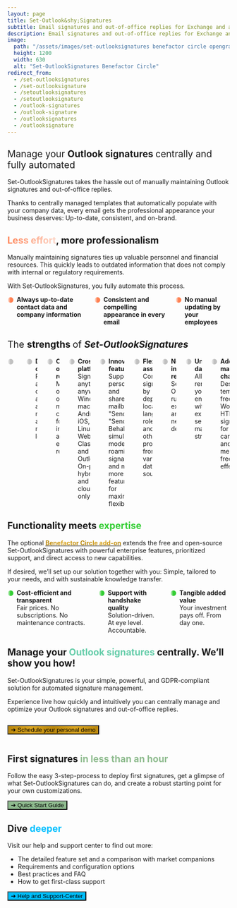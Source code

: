 ```yaml
---
layout: page
title: Set-Outlook&shy;Signatures
subtitle: Email signatures and out-of-office replies for Exchange and all of Outlook.<br>Full-featured, cost-effective, unsurpassed data privacy.
description: Email signatures and out-of-office replies for Exchange and all of Outlook. Full-featured, cost-effective, unsurpassed data privacy.
image:
  path: "/assets/images/set-outlooksignatures benefactor circle opengraph1200x630.png"
  height: 1200
  width: 630
  alt: "Set-OutlookSignatures Benefactor Circle"
redirect_from:
  - /set-outlooksignatures
  - /set-outlooksignature
  - /setoutlooksignatures
  - /setoutlooksignature
  - /outlook-signatures
  - /outlook-signature
  - /outlooksignatures
  - /outlooksignature
---
```



<h2>
  <span style="font-weight: normal;">Manage your </span>
  <span style="font-weight: bold;">Outlook signatures</span>
  <span style="font-weight: normal;"> centrally and fully automated</span>
</h2>
<p>Set-OutlookSignatures takes the hassle out of manually maintaining Outlook signatures and out-of-office replies.</p>
<p>Thanks to centrally managed templates that automatically populate with your company data, every email gets the professional appearance your business deserves: Up-to-date, consistent, and on-brand.</p>


<h2><span style="font-weight: bold; background-image: linear-gradient(to right, #FF7F50 0%, #FF7F5050 100%); background-clip: text; color: transparent;">Less effort</span>, more professionalism</h2>
<p>Manually maintaining signatures ties up valuable personnel and financial resources. This quickly leads to outdated information that does not comply with internal or regulatory requirements.</p>

<p>With Set-OutlookSignatures, you fully automate this process.</p>

<div class="columns is-multiline">
  <div class="column is-one-third-desktop is-half-tablet is-full-mobile">
    <div class="cell" style="display: flex; align-items: flex-start; gap: 0.5em;">
      <span style="font-weight: bold; background-image: linear-gradient(to right, #FF7F5000, coral, coral); background-clip: text; color: transparent;">⚫</span>
      <div style="hyphens: manual;">
        <b>Always up-to-date contact data and company information</b>
      </div>
    </div>
  </div>

  <div class="column is-one-third-desktop is-half-tablet is-full-mobile">
    <div class="cell" style="display: flex; align-items: flex-start; gap: 0.5em;">
      <span style="font-weight: bold; background-image: linear-gradient(to right, #FF7F5000, coral, coral); background-clip: text; color: transparent;">⚫</span>
      <div style="hyphens: manual;">
        <b>Consistent and compelling appearance in every email</b>
      </div>
    </div>
  </div>

  <div class="column is-one-third-desktop is-half-tablet is-full-mobile">
    <div class="cell" style="display: flex; align-items: flex-start; gap: 0.5em;">
      <span style="font-weight: bold; background-image: linear-gradient(to right, #FF7F5000, coral, coral); background-clip: text; color: transparent;">⚫</span>
      <div style="hyphens: manual;">
        <b>No manual updating by your employees</b>
      </div>
    </div>
  </div>
</div>


<h2>
  <span style="font-weight: normal;">The </span>
  <span style="font-weight: bold;">strengths</span>
  <span style="font-weight: normal;"> of </span>
  <span style="font-weight: bold; font-style: italic;">Set-OutlookSignatures</span>
</h2>
<div class="columns is-multiline">
  <div class="column is-one-third-desktop is-half-tablet is-full-mobile">
    <div class="cell" style="display: flex; align-items: flex-start; gap: 0.5em;">
      <span style="font-weight: bold; background-image: linear-gradient(to right, #A9A9A900, silver, silver); background-clip: text; color: transparent;">⚫</span>
      <div style="hyphens: manual;">
        <b>Simply for everyone</b><br>
        Intuitive for IT and marketing, invisible to your employees.
      </div>
    </div>
  </div>

  <div class="column is-one-third-desktop is-half-tablet is-full-mobile">
    <div class="cell" style="display: flex; align-items: flex-start; gap: 0.5em;">
      <span style="font-weight: bold; background-image: linear-gradient(to right, #A9A9A900, silver, silver); background-clip: text; color: transparent;">⚫</span>
      <div style="hyphens: manual;">
        <b>Dynamic content</b><br>
        Predefined and custom attributes at user, mailbox, and manager level.
      </div>
    </div>
  </div>

  <div class="column is-one-third-desktop is-half-tablet is-full-mobile">
    <div class="cell" style="display: flex; align-items: flex-start; gap: 0.5em;">
      <span style="font-weight: bold; background-image: linear-gradient(to right, #A9A9A900, silver, silver); background-clip: text; color: transparent;">⚫</span>
      <div style="hyphens: manual;">
        <b>Out-of-office replies</b><br>
        Manage out-of-office messages centrally, for internal and external recipients.
      </div>
    </div>
  </div>

  <div class="column is-one-third-desktop is-half-tablet is-full-mobile">
    <div class="cell" style="display: flex; align-items: flex-start; gap: 0.5em;">
      <span style="font-weight: bold; background-image: linear-gradient(to right, #A9A9A900, silver, silver); background-clip: text; color: transparent;">⚫</span>
      <div style="hyphens: manual;">
        <b>Cross-platform</b><br>
        Signatures anytime, anywhere: Windows, macOS, Android, iOS, Linux, Web. Classic and New Outlook. On-prem, hybrid and cloud-only.
      </div>
    </div>
  </div>

  <div class="column is-one-third-desktop is-half-tablet is-full-mobile">
    <div class="cell" style="display: flex; align-items: flex-start; gap: 0.5em;">
      <span style="font-weight: bold; background-image: linear-gradient(to right, #A9A9A900, silver, silver); background-clip: text; color: transparent;">⚫</span>
      <div style="hyphens: manual;">
        <b>Innovative features</b><br>
        Supports personal and shared mailboxes, "Send As", "Send on Behalf", simulation mode, roaming signatures, and many more features for maximum flexibility.
      </div>
    </div>
  </div>

  <div class="column is-one-third-desktop is-half-tablet is-full-mobile">
    <div class="cell" style="display: flex; align-items: flex-start; gap: 0.5em;">
      <span style="font-weight: bold; background-image: linear-gradient(to right, #A9A9A900, silver, silver); background-clip: text; color: transparent;">⚫</span>
      <div style="hyphens: manual;">
        <b>Flexible assignment</b><br>
        Control signatures by department, location, language, role, time, and many other properties from various data sources.
      </div>
    </div>
  </div>

  <div class="column is-one-third-desktop is-half-tablet is-full-mobile">
    <div class="cell" style="display: flex; align-items: flex-start; gap: 0.5em;">
      <span style="font-weight: bold; background-image: linear-gradient(to right, #A9A9A900, silver, silver); background-clip: text; color: transparent;">⚫</span>
      <div style="hyphens: manual;">
        <b>No new infrastructure required</b><br>
        Set-OutlookSignatures runs on your existing systems and creates no new dependencies.
      </div>
    </div>
  </div>

  <div class="column is-one-third-desktop is-half-tablet is-full-mobile">
    <div class="cell" style="display: flex; align-items: flex-start; gap: 0.5em;">
      <span style="font-weight: bold; background-image: linear-gradient(to right, #A9A9A900, silver, silver); background-clip: text; color: transparent;">⚫</span>
      <div style="hyphens: manual;">
        <b>Unsurpassed data privacy</b><br>
        All data remains in your trusted environment, within your existing security and management structures.
      </div>
    </div>
  </div>

  <div class="column is-one-third-desktop is-half-tablet is-full-mobile">
    <div class="cell" style="display: flex; align-items: flex-start; gap: 0.5em;">
      <span style="font-weight: bold; background-image: linear-gradient(to right, #A9A9A900, silver, silver); background-clip: text; color: transparent;">⚫</span>
      <div style="hyphens: manual;">
        <b>Additional marketing channel</b><br>
        Design templates freely in Word or HTML. Use signatures for campaigns and brand messaging, free and effectively.
      </div>
    </div>
  </div>
</div>


<h2>Functionality meets <span style="color: limegreen">expertise</span></h2>

<p>The optional <a href="/benefactorcircle"><span style="font-weight: bold; background-image: linear-gradient(to right, darkgoldenrod, goldenrod, darkgoldenrod, goldenrod, darkgoldenrod); background-clip: text; color: transparent;">Benefactor Circle add-on</span></a> extends the free and open-source Set-OutlookSignatures with powerful enterprise features, prioritized support, and direct access to new capabilities.<p>

<p>If desired, we’ll set up our solution together with you: Simple, tailored to your needs, and with sustainable knowledge transfer.<p>

<div class="columns is-multiline">
  <div class="column is-one-third-desktop is-half-tablet is-full-mobile">
    <div class="cell" style="display: flex; align-items: flex-start; gap: 0.5em;">
      <span style="font-weight: bold; background-image: linear-gradient(to right, #32CD3200, limegreen, limegreen); background-clip: text; color: transparent;">⚫</span>
      <div style="hyphens: manual;">
        <b>Cost-efficient and transparent</b><br>
        Fair prices. No subscriptions. No maintenance contracts.
      </div>
    </div>
  </div>

  <div class="column is-one-third-desktop is-half-tablet is-full-mobile">
    <div class="cell" style="display: flex; align-items: flex-start; gap: 0.5em;">
      <span style="font-weight: bold; background-image: linear-gradient(to right, #32CD3200, limegreen, limegreen); background-clip: text; color: transparent;">⚫</span>
      <div style="hyphens: manual;">
        <b>Support with handshake quality</b><br>
        Solution-driven. At eye level. Accountable.
      </div>
    </div>
  </div>

  <div class="column is-one-third-desktop is-half-tablet is-full-mobile">
    <div class="cell" style="display: flex; align-items: flex-start; gap: 0.5em;">
      <span style="font-weight: bold; background-image: linear-gradient(to right, #32CD3200, limegreen, limegreen); background-clip: text; color: transparent;">⚫</span>
      <div style="hyphens: manual;">
        <b>Tangible added value</b><br>
        Your investment pays off. From day one.
      </div>
    </div>
  </div>
</div>



<h2>Manage your <span style="color: MediumAquamarine;">Outlook signatures</span> centrally. We’ll show you how!</h2>
<p>Set-OutlookSignatures is your simple, powerful, and GDPR-compliant solution for automated signature management.<p>

<p>Experience live how quickly and intuitively you can centrally manage and optimize your Outlook signatures and out-of-office replies.<p>
<div class="columns is-multiline">
  <div class="column is-one-third-desktop is-half-tablet is-full-mobile">
    <div class="cell" style="display: flex; align-items: flex-start; gap: 0.5em;">
      <p><a href="https://outlook.cloud.microsoft/book/demo.set-outlooksignatures@explicitconsulting.at/"><button class="button is-link is-normal is-hover has-text-black has-text-weight-bold" style="background-image: linear-gradient(to right, darkgoldenrod, goldenrod, darkgoldenrod, goldenrod, darkgoldenrod);">➔ Schedule your personal demo</button></a></p>
    </div>
  </div>

  <div class="column is-two-thirds-desktop is-half-tablet is-full-mobile">
    <div class="cell" style="display: flex; align-items: flex-start; gap: 0.5em;">
      <span
        style="font-weight: bold; background-image: linear-gradient(to right, transparent); background-clip: text; color: transparent;">⚫</span>
      <div class="scrolling-banner">
        <div class="scrolling-track">
        </div>
      </div>
    </div>
  </div>
</div>


<h2>First signatures <span style="color: DarkSeaGreen">in less than an hour</span></h2>
<p>Follow the easy 3-step-process to deploy first signatures, get a glimpse of what Set-OutlookSignatures can do, and create a robust starting point for your own customizations.<p>

<a href="/quickstart"><button class="button is-link is-normal is-hover has-text-black has-text-weight-bold" style="background-color: DarkSeaGreen">➔ Quick Start Guide</button></a>


<h2>Dive <span style="color: DeepSkyBlue;">deeper</span></h2>
<p>Visit our help and support center to find out more:<p>
<ul>
  <li>The detailed feature set and a comparison with market companions</li>
  <li>Requirements and configuration options</li>
  <li>Best practices and FAQ</li>
  <li>How to get first-class support</li>
</ul>

<a href="/help"><button class="button is-link is-normal is-hover has-text-black has-text-weight-bold" style="background-color: DeepSkyBlue">➔ Help and Support-Center</button></a>


<style>
  .scrolling-banner {
    overflow: hidden;
    pointer-events: none;
    display: flex;
    align-items: center;
    width: 100%;
  }

  .scrolling-banner .scrolling-track {
    display: flex;
    align-items: flex-start;
    white-space: nowrap;
    gap: 1.5em;
    will-change: transform;
    /* min-width: 100%; */
    box-sizing: border-box;
    transform-style: preserve-3d;
  }

  .scrolling-banner .scrolling-track img {
    max-height: 4em;
    max-width: 90%; /* Consider if this max-width is always desired or if a fixed width for consistency is better */
    height: auto;
    width: auto;
    object-fit: contain;
    display: block;
    flex-shrink: 0;
    flex-grow: 0;
    flex-basis: auto;
    opacity: 1;
  }
</style>


<script>
  document.addEventListener('DOMContentLoaded', () => {
      const scrollingBanner = document.querySelector('.scrolling-banner');
      const track = scrollingBanner?.querySelector('.scrolling-track');

      if (!scrollingBanner || !track) {
          console.warn('Scrolling banner or track element not found. Please ensure the HTML structure is correct.');
          return;
      }

      let position = 0;
      const animationSpeedPixelsPerSecond = 50;
      let totalOriginalImagesWidth = 0;
      let imageGap = 0;
      let lastTimestamp = null;
      let originalImages = [];

      function debounce(func, delay) {
          let timeout;
          return function(...args) {
              const context = this;
              clearTimeout(timeout);
              timeout = setTimeout(() => {
                  func.apply(context, args);
              }, delay);
          };
      }

      // Function to calculate dimensions and *re-clone* dynamically
      function calculateDimensionsAndClone() {
          if (originalImages.length === 0) {
              console.warn('No original images to calculate dimensions for.');
              totalOriginalImagesWidth = 0;
              return;
          }

          const trackStyle = getComputedStyle(track);
          imageGap = parseFloat(trackStyle.gap) || 0;

          let newTotalOriginalImagesWidth = 0;
          originalImages.forEach((img, index) => {
              newTotalOriginalImagesWidth += img.offsetWidth;
              if (index < originalImages.length - 1) {
                  newTotalOriginalImagesWidth += imageGap;
              }
          });

          const epsilon = 0.1;
          if (totalOriginalImagesWidth > epsilon && Math.abs(newTotalOriginalImagesWidth - totalOriginalImagesWidth) > epsilon) {
              position = (position / totalOriginalImagesWidth) * newTotalOriginalImagesWidth;
          }

          totalOriginalImagesWidth = newTotalOriginalImagesWidth;

          if (totalOriginalImagesWidth <= epsilon) {
              console.warn('Total width of images is 0 or very small after recalculation. Animation may not function correctly.');
              return; // Exit if dimensions are invalid
          }

          // --- Dynamic Cloning Logic ---
          // Clear existing track content *before* appending new sets
          track.innerHTML = '';

          // Determine how many sets are needed to fill the visible area plus a buffer
          // `scrollingBanner.offsetWidth` gives the visible width of the container
          const bannerWidth = scrollingBanner.offsetWidth;
          let setsNeeded = 2; // Start with a minimum of 2 sets (original + 1 clone)

          if (totalOriginalImagesWidth > 0) {
              // Calculate how many times original content fits into banner width.
              // Add a buffer (e.g., 1 or 2) to ensure seamless transition.
              // If the banner width is much larger than one set, we need more clones.
              setsNeeded = Math.ceil(bannerWidth / totalOriginalImagesWidth) + 1;
              // Ensure at least 2 sets for robust looping, especially if a single set is very wide.
              setsNeeded = Math.max(setsNeeded, 2); 
              // Add an extra set if banner is very wide and speed is high to prevent content running out
              // You might adjust the '2' based on speed/viewport. For instance, `+ Math.ceil(animationSpeedPixelsPerSecond / 10)`
              if (setsNeeded * totalOriginalImagesWidth < bannerWidth * 2) { // Ensure at least 2 full banner widths of content
                  setsNeeded++;
              }
          }
          // console.log(`Banner width: ${bannerWidth}px, totalOriginalImagesWidth: ${totalOriginalImagesWidth}px, Sets needed: ${setsNeeded}`);


          // Append the calculated number of sets
          for (let i = 0; i < setsNeeded; i++) {
              originalImages.forEach(img => {
                  // For the first pass (i === 0), append the actual original img element.
                  // For subsequent passes, append clones of the original images.
                  track.appendChild(i === 0 ? img : img.cloneNode(true));
              });
          }
          // --- END Dynamic Cloning Logic ---
      }

      // Debounce the resize handler to prevent excessive recalculations
      const debouncedRecalculate = debounce(calculateDimensionsAndClone, 200); // Call the new function
      window.addEventListener('resize', debouncedRecalculate, { passive: true });


      fetch('https://set-outlooksignatures.com/client-images.txt')
          .then(response => {
              if (!response.ok) {
                  throw new Error(`HTTP error! status: ${response.status}`);
              }
              return response.text();
          })
          .then(text => {
              const urls = text.split('\n').map(line => line.trim()).filter(Boolean);

              if (urls.length === 0) {
                  console.warn('No image URLs found in the text file. The banner will not display images.');
                  return;
              }

              originalImages = urls.map(url => {
                  const img = new Image();
                  img.src = url;
                  const fileName = url.split('/').pop()?.split('.')[0] || 'Client Image';
                  img.alt = fileName.replace(/[-_]/g, ' ');
                  return img;
              });

              for (let i = originalImages.length - 1; i > 0; i--) {
                  const j = Math.floor(Math.random() * (i + 1));
                  [originalImages[i], originalImages[j]] = [originalImages[j], originalImages[i]];
              }

              // Before starting the animation, we need to ensure all original images are loaded
              // so that their `offsetWidth` values are accurate for the initial `calculateDimensionsAndClone`.
              const initialImageLoadPromises = originalImages.map(img => {
                  return new Promise(resolve => {
                      if (img.complete && img.naturalWidth !== 0) {
                          resolve();
                      } else {
                          img.onload = resolve;
                          img.onerror = (e) => {
                              console.warn(`Failed to load original image: ${img.src}. It will be skipped.`, e);
                              resolve(); // Resolve even on error
                          };
                      }
                  });
              });

              Promise.allSettled(initialImageLoadPromises).then(() => {
                  // Now that original images are loaded and `offsetWidth` is accurate,
                  // perform initial dimension calculation and cloning.
                  calculateDimensionsAndClone();

                  if (totalOriginalImagesWidth <= 0) {
                      console.warn('Total width of images is 0 after initial load. Animation cannot start.');
                      return;
                  }

                  // Start the requestAnimationFrame loop
                  requestAnimationFrame(animate);

              }).catch(error => {
                  console.error('Error during initial image loading promise handling:', error);
              });
          })
          .catch(error => {
              console.error('Failed to load image URLs from text file:', error);
          });

      function animate(timestamp) {
          if (!lastTimestamp) lastTimestamp = timestamp;
          const deltaTime = Math.min((timestamp - lastTimestamp) / 1000, 1 / 30);
          lastTimestamp = timestamp;

          if (totalOriginalImagesWidth <= 0) {
              requestAnimationFrame(animate);
              return;
          }

          position -= animationSpeedPixelsPerSecond * deltaTime;

          while (position <= -totalOriginalImagesWidth) {
              position += totalOriginalImagesWidth;
          }

          track.style.transform = `translate3d(${position}px, 0, 0)`;

          requestAnimationFrame(animate);
      }
  });
</script>